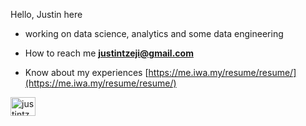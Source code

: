 Hello, Justin here

- working on data science, analytics and some data engineering

- How to reach me **justintzeji@gmail.com**

- Know about my experiences [https://me.iwa.my/resume/resume/](https://me.iwa.my/resume/resume/)

<p align="left">
<a href="https://linkedin.com/in/justintzeji" target="blank"><img align="center" src="https://raw.githubusercontent.com/rahuldkjain/github-profile-readme-generator/master/src/images/icons/Social/linked-in-alt.svg" alt="justintzeji" height="30" width="40" /></a>
</p>
